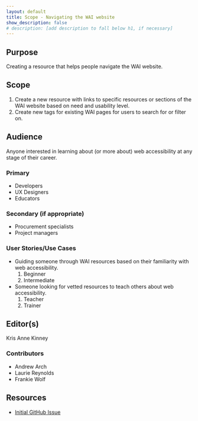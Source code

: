 ```yaml
---
layout: default
title: Scope - Navigating the WAI website
show_description: false
# description: [add description to fall below h1, if necessary]
---
```


## Purpose

Creating a resource that helps people navigate the WAI website.


## Scope

1. Create a new resource with links to specific resources or sections of the WAI website based on need and usability level.
2. Create new tags for existing WAI pages for users to search for or filter on.
   

## Audience

Anyone interested in learning about (or more about) web accessibility at any stage of their career. 

### Primary

 * Developers
 * UX Designers
 * Educators
 
### Secondary (if appropriate)

* Procurement specialists
* Project managers

### User Stories/Use Cases

 * Guiding someone through WAI resources based on their familiarity with web accessibility.
   1. Beginner
   2. Intermediate
 * Someone looking for vetted resources to teach others about web accessibility.
   1. Teacher
   2. Trainer

## Editor(s)

Kris Anne Kinney

### Contributors

* Andrew Arch
* Laurie Reynolds
* Frankie Wolf

## Resources

* [Initial GitHub Issue](https://github.com/w3c-cg/aar/issues/6)
